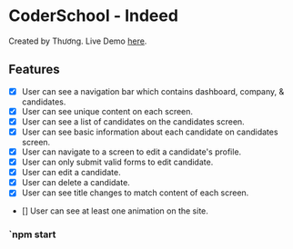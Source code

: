 # CoderSchool - Indeed
Created by Thương.
Live Demo [here](https://focused-hermann-61da48.netlify.com/).

## Features
- [x] User can see a navigation bar which contains dashboard, company, & candidates.
- [x] User can see unique content on each screen.
- [x] User can see a list of candidates on the candidates screen.
- [x] User can see basic information about each candidate on candidates screen.
- [x] User can navigate to a screen to edit a candidate's profile.
- [x] User can only submit valid forms to edit candidate.
- [x] User can edit a candidate.
- [x] User can delete a candidate.
- [x] User can see title changes to match content of each screen.
- [] User can see at least one animation on the site.
### `npm start
